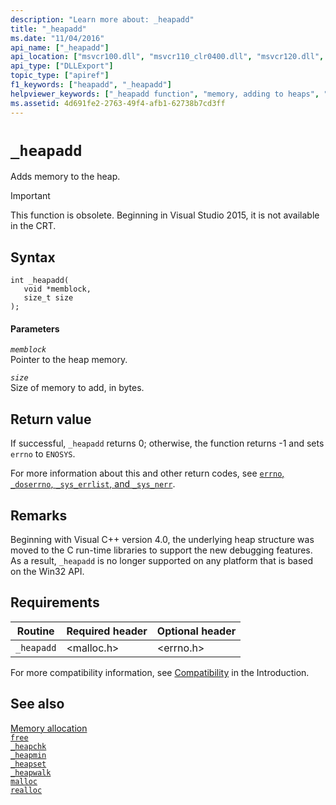 ```yaml
---
description: "Learn more about: _heapadd"
title: "_heapadd"
ms.date: "11/04/2016"
api_name: ["_heapadd"]
api_location: ["msvcr100.dll", "msvcr110_clr0400.dll", "msvcr120.dll", "msvcr80.dll", "msvcrt.dll", "msvcr110.dll", "msvcr90.dll"]
api_type: ["DLLExport"]
topic_type: ["apiref"]
f1_keywords: ["heapadd", "_heapadd"]
helpviewer_keywords: ["_heapadd function", "memory, adding to heaps", "heaps, adding memory", "heapadd function"]
ms.assetid: 4d691fe2-2763-49f4-afb1-62738b7cd3ff
---
```

# `_heapadd`

Adds memory to the heap.

> [!IMPORTANT]
> This function is obsolete. Beginning in Visual Studio 2015, it is not available in the CRT.

## Syntax

```
int _heapadd(
   void *memblock,
   size_t size
);
```

#### Parameters

*`memblock`*\
Pointer to the heap memory.

*`size`*\
Size of memory to add, in bytes.

## Return value

If successful, `_heapadd` returns 0; otherwise, the function returns -1 and sets `errno` to `ENOSYS`.

For more information about this and other return codes, see [`errno`, `_doserrno`, `_sys_errlist`, and `_sys_nerr`](./errno-doserrno-sys-errlist-and-sys-nerr.md).

## Remarks

Beginning with Visual C++ version 4.0, the underlying heap structure was moved to the C run-time libraries to support the new debugging features. As a result, `_heapadd` is no longer supported on any platform that is based on the Win32 API.

## Requirements

|Routine|Required header|Optional header|
|-------------|---------------------|---------------------|
|`_heapadd`|\<malloc.h>|\<errno.h>|

For more compatibility information, see [Compatibility](./compatibility.md) in the Introduction.

## See also

[Memory allocation](./memory-allocation.md)\
[`free`](./reference/free.md)\
[`_heapchk`](./reference/heapchk.md)\
[`_heapmin`](./reference/heapmin.md)\
[`_heapset`](./heapset.md)\
[`_heapwalk`](./reference/heapwalk.md)\
[`malloc`](./reference/malloc.md)\
[`realloc`](./reference/realloc.md)
